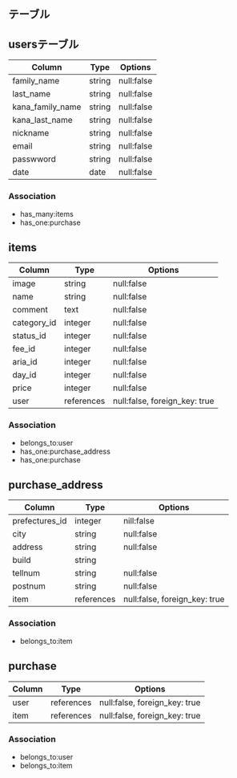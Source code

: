 ## テーブル

## usersテーブル

| Column | Type       | Options         |
| ------ | ---------- | --------------- |
|family_name        | string  | null:false  |
|last_name          | string  | null:false  |
|kana_family_name   | string  | null:false |
|kana_last_name     | string  | null:false |
|nickname          | string  | null:false |
|email             | string  | null:false |
| passwword        | string  | null:false |
| date             | date    | null:false  |

### Association
- has_many:items
- has_one:purchase

## items
| Column | Type       | Options                   |
| ------ | ---------- | --------------------------|
| image       | string     | null:false |
| name        | string     | null:false |
| comment     | text       | null:false |
| category_id | integer    | null:false |
| status_id   | integer    | null:false |
| fee_id     | integer    | null:false |
| aria_id     | integer    | null:false |
| day_id      | integer    | null:false |
| price       | integer    | null:false |
| user        | references | null:false, foreign_key: true|

### Association
- belongs_to:user
- has_one:purchase_address
- has_one:purchase

## purchase_address

| Column | Type       | Options         |
| ------ | ---------- | ----------------|
| prefectures_id | integer | nill:false |
| city           | string  | null:false |
| address        | string  | null:false |
| build          | string  |            |
| tellnum        | string  | null:false | 
| postnum        | string  | null:false |
| item           | references | null:false, foreign_key: true|

### Association
- belongs_to:item

## purchase 
| Column | Type       | Options         |
| ------ | ---------- | ----------------|
|user    | references | null:false, foreign_key: true |
|item    | references | null:false, foreign_key: true |

### Association
- belongs_to:user
- belongs_to:item
